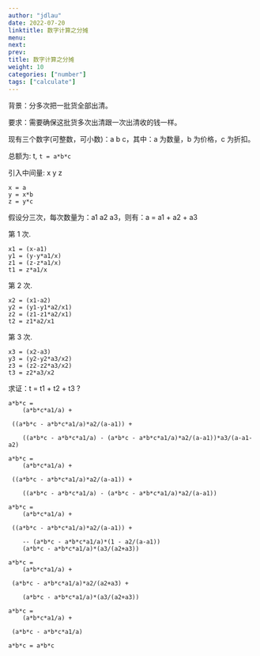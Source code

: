 ```yaml
---
author: "jdlau"
date: 2022-07-20
linktitle: 数字计算之分摊
menu:
next:
prev:
title: 数字计算之分摊
weight: 10
categories: ["number"]
tags: ["calculate"]
---
```


背景：分多次把一批货全部出清。

要求：需要确保这批货多次出清跟一次出清收的钱一样。

现有三个数字(可整数，可小数)：a b c，其中：a 为数量，b 为价格，c 为折扣。

总额为: t, `t = a*b*c`

引入中间量: x y z

```
x = a
y = x*b
z = y*c
```

假设分三次，每次数量为：a1 a2 a3，则有：a = a1 + a2 + a3

第 1 次.

```
x1 = (x-a1)
y1 = (y-y*a1/x)
z1 = (z-z*a1/x)
t1 = z*a1/x
```

第 2 次.

```
x2 = (x1-a2)
y2 = (y1-y1*a2/x1)
z2 = (z1-z1*a2/x1)
t2 = z1*a2/x1
```

第 3 次.

```
x3 = (x2-a3)
y3 = (y2-y2*a3/x2)
z3 = (z2-z2*a3/x2)
t3 = z2*a3/x2
```

求证：t = t1 + t2 + t3 ?

```
a*b*c =
    (a*b*c*a1/a) +

 ((a*b*c - a*b*c*a1/a)*a2/(a-a1)) +

    ((a*b*c - a*b*c*a1/a) - (a*b*c - a*b*c*a1/a)*a2/(a-a1))*a3/(a-a1-a2)

a*b*c =
    (a*b*c*a1/a) +

 ((a*b*c - a*b*c*a1/a)*a2/(a-a1)) +

    ((a*b*c - a*b*c*a1/a) - (a*b*c - a*b*c*a1/a)*a2/(a-a1))

a*b*c =
    (a*b*c*a1/a) +

 ((a*b*c - a*b*c*a1/a)*a2/(a-a1)) +

    -- (a*b*c - a*b*c*a1/a)*(1 - a2/(a-a1))
    (a*b*c - a*b*c*a1/a)*(a3/(a2+a3))

a*b*c =
    (a*b*c*a1/a) +

 (a*b*c - a*b*c*a1/a)*a2/(a2+a3) +

    (a*b*c - a*b*c*a1/a)*(a3/(a2+a3))

a*b*c =
    (a*b*c*a1/a) +

 (a*b*c - a*b*c*a1/a)

a*b*c = a*b*c
```
